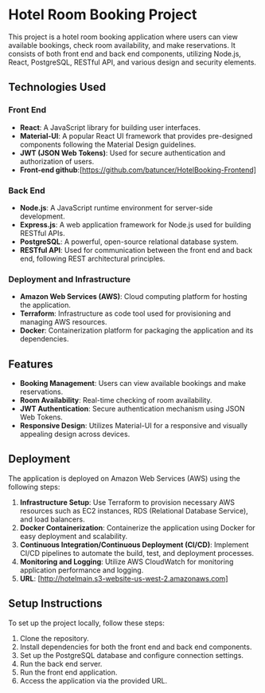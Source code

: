 # Hotel Room Booking Project

This project is a hotel room booking application where users can view available bookings, check room availability, and make reservations. It consists of both front end and back end components, utilizing Node.js, React, PostgreSQL, RESTful API, and various design and security elements.

## Technologies Used

### Front End
- **React**: A JavaScript library for building user interfaces.
- **Material-UI**: A popular React UI framework that provides pre-designed components following the Material Design guidelines.
- **JWT (JSON Web Tokens)**: Used for secure authentication and authorization of users.
- **Front-end github**:[https://github.com/batuncer/HotelBooking-Frontend]

### Back End
- **Node.js**: A JavaScript runtime environment for server-side development.
- **Express.js**: A web application framework for Node.js used for building RESTful APIs.
- **PostgreSQL**: A powerful, open-source relational database system.
- **RESTful API**: Used for communication between the front end and back end, following REST architectural principles.

### Deployment and Infrastructure
- **Amazon Web Services (AWS)**: Cloud computing platform for hosting the application.
- **Terraform**: Infrastructure as code tool used for provisioning and managing AWS resources.
- **Docker**: Containerization platform for packaging the application and its dependencies.

## Features
- **Booking Management**: Users can view available bookings and make reservations.
- **Room Availability**: Real-time checking of room availability.
- **JWT Authentication**: Secure authentication mechanism using JSON Web Tokens.
- **Responsive Design**: Utilizes Material-UI for a responsive and visually appealing design across devices.

## Deployment
The application is deployed on Amazon Web Services (AWS) using the following steps:
1. **Infrastructure Setup**: Use Terraform to provision necessary AWS resources such as EC2 instances, RDS (Relational Database Service), and load balancers.
2. **Docker Containerization**: Containerize the application using Docker for easy deployment and scalability.
3. **Continuous Integration/Continuous Deployment (CI/CD)**: Implement CI/CD pipelines to automate the build, test, and deployment processes.
4. **Monitoring and Logging**: Utilize AWS CloudWatch for monitoring application performance and logging.
5. **URL**: [http://hotelmain.s3-website-us-west-2.amazonaws.com]

## Setup Instructions
To set up the project locally, follow these steps:
1. Clone the repository.
2. Install dependencies for both the front end and back end components.
3. Set up the PostgreSQL database and configure connection settings.
4. Run the back end server.
5. Run the front end application.
6. Access the application via the provided URL.
   
